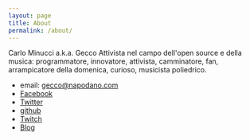 ```yaml
---
layout: page
title: About
permalink: /about/
---
```


Carlo Minucci a.k.a. Gecco
Attivista nel campo dell'open source e della musica: programmatore, innovatore, attivista, camminatore, fan, arrampicatore della domenica, curioso, musicista poliedrico.

* email: gecco@napodano.com
* [Facebook](https://www.facebook.com/gecco)
* [Twitter](https://twitter.com/gecco)
* [github](https://github.com/carlominucci)
* [Twitch](https://twitch.tv/geccorulez)
* [Blog](https://minucci.net/blog)
